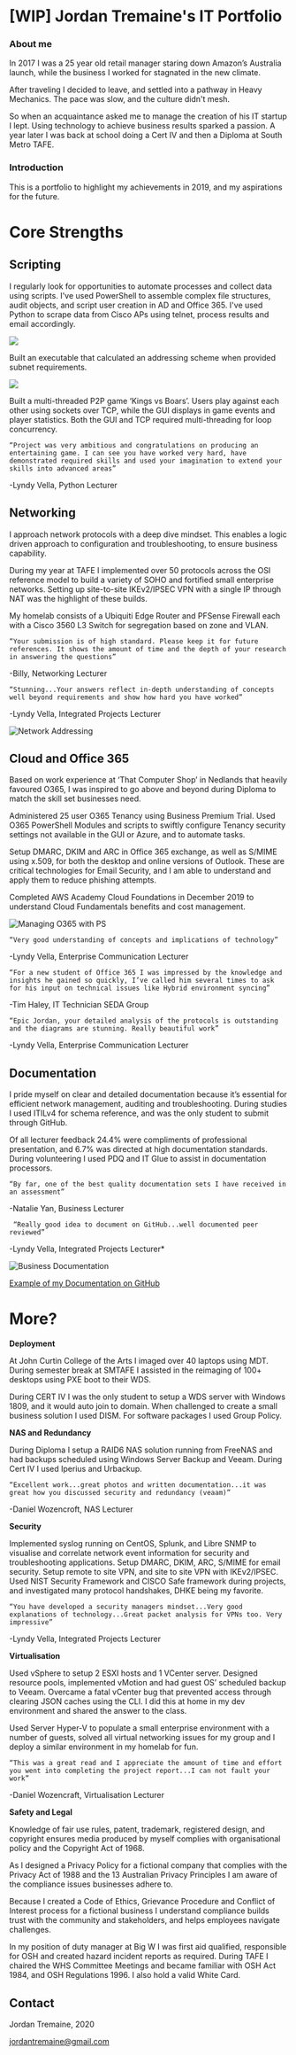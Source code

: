 # [WIP] Jordan Tremaine's IT Portfolio


### About me

In 2017 I was a 25 year old retail manager staring down Amazon’s Australia launch, while the business I worked for stagnated in the new climate. 

After traveling I decided to leave, and settled into a pathway in Heavy Mechanics. The pace was slow, and the culture didn't mesh.

So when an acquaintance asked me to manage the creation of his IT startup I lept. Using technology to achieve business results sparked a passion. A year later I was back at school doing a Cert IV and then a Diploma at South Metro TAFE.


### Introduction

This is a portfolio to highlight my achievements in 2019, and my aspirations for the future.

# Core Strengths

## Scripting

I regularly look for opportunities to automate processes and collect data using scripts. I've used PowerShell to assemble complex file structures, audit objects, and script user creation in AD and Office 365. I've used Python to scrape data from Cisco APs using telnet, process results and email accordingly. 

![](https://raw.githubusercontent.com/fairysoft/fairysoft.github.io/master/img-subnet.png)

Built an executable that calculated an addressing scheme when provided subnet requirements.

![](https://raw.githubusercontent.com/fairysoft/fairysoft.github.io/master/img-kvb.png)

Built a multi-threaded P2P game ‘Kings vs Boars’. Users play against each other using sockets over TCP, while the GUI displays in game events and player statistics. Both the GUI and TCP required multi-threading for loop concurrency. 

```
“Project was very ambitious and congratulations on producing an entertaining game. I can see you have worked very hard, have demonstrated required skills and used your imagination to extend your skills into advanced areas” 
```
-Lyndy Vella, Python Lecturer


   
## Networking

I approach network protocols with a deep dive mindset. This enables a logic driven approach to configuration and troubleshooting, to ensure business capability. 

During my year at TAFE I implemented over 50 protocols across the OSI reference model to build a variety of SOHO and fortified small enterprise networks. Setting up site-to-site IKEv2/IPSEC VPN with a single IP through NAT was the highlight of these builds.

My homelab consists of a Ubiquiti Edge Router and PFSense Firewall each with a Cisco 3560 L3 Switch for segregation based on zone and VLAN.

```
“Your submission is of high standard. Please keep it for future references. It shows the amount of time and the depth of your research in answering the questions” 
```
-Billy, Networking Lecturer

```
“Stunning...Your answers reflect in-depth understanding of concepts well beyond requirements and show how hard you have worked” 
```
-Lyndy Vella, Integrated Projects Lecturer

![Network Addressing](https://raw.githubusercontent.com/fairysoft/fairysoft.github.io/master/img-core.png)



## Cloud and Office 365

Based on work experience at ‘That Computer Shop’ in Nedlands that heavily favoured O365, I was inspired to go above and beyond during Diploma to match the skill set businesses need.

Administered 25 user O365 Tenancy using Business Premium Trial. Used O365 PowerShell Modules and scripts to swiftly configure Tenancy security settings not available in the GUI or Azure, and to automate tasks. 

Setup DMARC, DKIM and ARC in Office 365 exchange, as well as S/MIME using x.509, for both the desktop and online versions of Outlook. These are critical technologies for Email Security, and I am able to understand and apply them to reduce phishing attempts. 

Completed AWS Academy Cloud Foundations in December 2019 to understand Cloud Fundamentals benefits and cost management. 

![Managing O365 with PS](https://raw.githubusercontent.com/fairysoft/fairysoft.github.io/master/img-o365ps.png)


```
“Very good understanding of concepts and implications of technology” 
```
-Lyndy Vella, Enterprise Communication Lecturer

```
“For a new student of Office 365 I was impressed by the knowledge and insights he gained so quickly, I’ve called him several times to ask for his input on technical issues like Hybrid environment syncing”
```
-Tim Haley, IT Technician SEDA Group

```
“Epic Jordan, your detailed analysis of the protocols is outstanding and the diagrams are stunning. Really beautiful work”
```
-Lyndy Vella, Enterprise Communication Lecturer



## Documentation
I pride myself on clear and detailed documentation because it’s essential for efficient network management, auditing and troubleshooting. During studies I used ITILv4 for schema reference, and was the only student to submit through GitHub.

Of all lecturer feedback 24.4% were compliments of professional presentation, and 6.7% was directed at high documentation standards. During volunteering I used PDQ and IT Glue to assist in documentation processors. 


```
“By far, one of the best quality documentation sets I have received in an assessment”
```
-Natalie Yan, Business Lecturer

```
 “Really good idea to document on GitHub...well documented peer reviewed”
```
-Lyndy Vella, Integrated Projects Lecturer*


![Business Documentation](https://raw.githubusercontent.com/fairysoft/fairysoft.github.io/master/img-docs.png)

[Example of my Documentation on GitHub](https://github.com/fairysoft/Network-Fairy-Subnet-Designer)

# More?

**Deployment**

At John Curtin College of the Arts I imaged over 40 laptops using MDT. During semester break at SMTAFE I assisted in the reimaging of 100+ desktops using PXE boot to their WDS. 

During CERT IV I was the only student to setup a WDS server with Windows 1809, and it would auto join to domain. When challenged to create a small business solution I used DISM. For software packages I used Group Policy.

**NAS and Redundancy**

During Diploma I setup a RAID6 NAS solution running from FreeNAS and had backups scheduled using Windows Server Backup and Veeam. During Cert IV I used Iperius and Urbackup. 

```
“Excellent work...great photos and written documentation...it was great how you discussed security and redundancy (veaam)”
```
-Daniel Wozencroft, NAS Lecturer

**Security**

Implemented syslog running on CentOS, Splunk, and Libre SNMP to visualise and correlate network event information for security and troubleshooting applications. Setup DMARC, DKIM, ARC, S/MIME for email security. Setup remote to site VPN, and site to site VPN with IKEv2/IPSEC. Used NIST Security Framework and CISCO Safe framework during projects, and investigated many protocol handshakes, DHKE being my favorite.

```
“You have developed a security managers mindset...Very good explanations of technology...Great packet analysis for VPNs too. Very impressive” 
```
-Lyndy Vella, Integrated Projects Lecturer

**Virtualisation**

Used vSphere to setup 2 ESXI hosts and 1 VCenter server. Designed resource pools, implemented vMotion and had guest OS’ scheduled backup to Veeam. Overcame a fatal vCenter bug that prevented access through clearing JSON caches using the CLI. I did this at home in my dev environment and shared the answer to the class. 

Used Server Hyper-V to populate a small enterprise environment with a number of guests, solved all virtual networking issues for my group and I deploy a similar environment in my homelab for fun. 

```
“This was a great read and I appreciate the amount of time and effort you went into completing the project report...I can not fault your work” 
```
-Daniel Wozencraft, Virtualisation Lecturer

**Safety and Legal**

Knowledge of fair use rules, patent, trademark, registered design, and copyright ensures media produced by myself complies with organisational policy and the Copyright Act of 1968. 

As I designed a Privacy Policy for a fictional company that complies with the Privacy Act of 1988 and the 13 Australian Privacy Principles I am aware of the compliance issues businesses adhere to. 

Because I created a Code of Ethics, Grievance Procedure and Conflict of Interest process for a fictional business I understand compliance builds trust with the community and stakeholders, and helps employees navigate challenges. 

In my position of duty manager at Big W I was first aid qualified, responsible for OSH and created hazard incident reports as required. During TAFE I chaired the WHS Committee Meetings and became familiar with OSH Act 1984, and OSH Regulations 1996. I also hold a valid White Card. 


## Contact

Jordan Tremaine, 2020

jordantremaine@gmail.com
